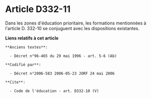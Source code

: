 # Article D332-11

Dans les zones d'éducation prioritaire, les formations mentionnées à l'article D. 332-10 se conjuguent avec les dispositions
existantes.

**Liens relatifs à cet article**

	**Anciens textes**:

	  - Décret n°96-465 du 29 mai 1996 - art. 5-6 (Ab)

	**Codifié par**:

	  - Décret n°2006-583 2006-05-23 JORF 24 mai 2006

	**Cite**:

	  - Code de l'éducation - art. D332-10 (V)
